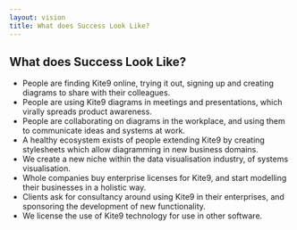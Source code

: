 ```yaml
---
layout: vision
title: What does Success Look Like?
---
```


What does Success Look Like?
----------------------------

- People are finding Kite9 online, trying it out, signing up and creating diagrams to share with their colleagues.
- People are using Kite9 diagrams in meetings and presentations, which virally spreads product awareness.
- People are collaborating on diagrams in the workplace, and using them to communicate ideas and systems at work.
- A healthy ecosystem exists of people extending Kite9 by creating stylesheets which allow diagramming in new business domains.
- We create a new niche within the data visualisation industry, of systems visualisation.
- Whole companies buy enterprise licenses for Kite9, and start modelling their businesses in a holistic way.
- Clients ask for consultancy around using Kite9 in their enterprises, and sponsoring the development of new functionality.
- We license the use of Kite9 technology for use in other software.